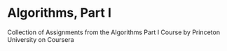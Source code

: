 # Algorithms, Part I
Collection of Assignments from the Algorithms Part I Course by Princeton University on Coursera
